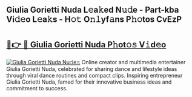## Giulia Gorietti Nuda L𝚎a𝚔ed N𝚞𝚍e - Part-kba Vi𝚍𝚎o L𝚎a𝚔s - H𝚘𝚝 O𝚗𝚕yf𝚊ns P𝚑𝚘tos CvEzP

# <h2><a href="http://kf8yjz.oniu.top/?m=Giulia+Gorietti+Nuda">🔗👉 🔴 Giulia Gorietti Nuda P𝚑ot𝚘𝚜 V𝚒d𝚎o</a></h2>

[![Giulia Gorietti Nuda Nu𝚍e𝚜](https://i.imgur.com/0qMVB7G.gif)](http://kf8yjz.oniu.top/?m=Giulia+Gorietti+Nuda)
Online creator and multimedia entertainer Giulia Gorietti Nuda, celebrated for sharing dance and lifestyle ideas through viral dance routines and compact clips. Inspiring entrepreneur Giulia Gorietti Nuda, famed for their innovative business ideas and commitment to success.  
